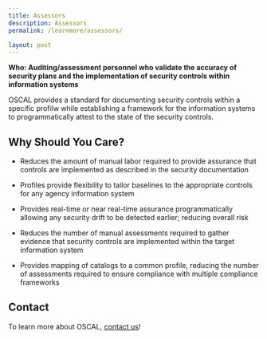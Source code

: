 ```yaml
---
title: Assessors
description: Assessors
permalink: /learnmore/assessors/

layout: post
---
```


**Who: Auditing/assessment personnel who validate the accuracy of security plans and the implementation of security controls within information systems**

OSCAL provides a standard for documenting security controls within a specific profilw while establishing a framework for the information systems to programmatically attest to the state of the security controls.

## Why Should You Care?

- Reduces the amount of manual labor required to provide assurance that controls are implemented as described in the security documentation

- Profiles provide flexibility to tailor baselines to the appropriate controls for any agency information system

- Provides real-time or near real-time assurance programmatically allowing any security drift to be detected earlier; reducing overall risk

- Reduces the number of manual assessments required to gather evidence that security controls are implemented within the target information system

- Provides mapping of catalogs to a common profile, reducing the number of assessments required to ensure compliance with multiple compliance frameworks

## Contact

To learn more about OSCAL, [contact us](contact)!

